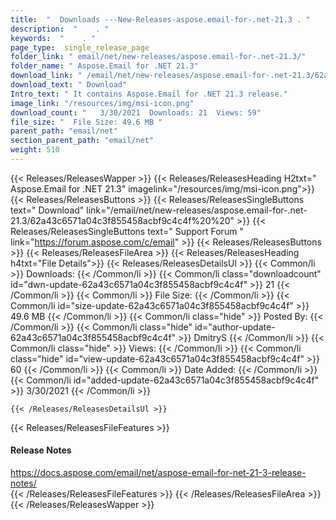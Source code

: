 ```yaml
---
title:  "  Downloads ---New-Releases-aspose.email-for-.net-21.3 . " 
description:  "    . " 
keywords:  "    . " 
page_type:  single_release_page
folder_link: " email/net/new-releases/aspose.email-for-.net-21.3/"
folder_name: " Aspose.Email for .NET 21.3"
download_link: " /email/net/new-releases/aspose.email-for-.net-21.3/62a43c6571a04c3f855458acbf9c4c4f"
download_text: " Download"
Intro_text: " It contains Aspose.Email for .NET 21.3 release."
image_link: "/resources/img/msi-icon.png"
download_count: "   3/30/2021  Downloads: 21  Views: 59"
file_size: "  File Size: 49.6 MB "
parent_path: "email/net"
section_parent_path: "email/net"
weight: 510
---
```


{{< Releases/ReleasesWapper >}}
  {{< Releases/ReleasesHeading H2txt=" Aspose.Email for .NET 21.3" imagelink="/resources/img/msi-icon.png">}}
  {{< Releases/ReleasesButtons >}}
    {{< Releases/ReleasesSingleButtons text=" Download" link="/email/net/new-releases/aspose.email-for-.net-21.3/62a43c6571a04c3f855458acbf9c4c4f%20%20" >}}
    {{< Releases/ReleasesSingleButtons text=" Support Forum " link="https://forum.aspose.com/c/email" >}}
  {{< Releases/ReleasesButtons >}}
  {{< Releases/ReleasesFileArea >}}
    {{< Releases/ReleasesHeading h4txt="File Details">}}
    {{< Releases/ReleasesDetailsUl >}}
            {{< Common/li  >}} Downloads: {{< /Common/li >}} 
      {{< Common/li class="downloadcount" id="dwn-update-62a43c6571a04c3f855458acbf9c4c4f" >}} 21 {{< /Common/li >}} 
      {{< Common/li  >}} File Size: {{< /Common/li >}} 
      {{< Common/li id="size-update-62a43c6571a04c3f855458acbf9c4c4f" >}} 49.6 MB {{< /Common/li >}} 
      {{< Common/li  class="hide" >}} Posted By: {{< /Common/li >}} 
      {{< Common/li class="hide" id="author-update-62a43c6571a04c3f855458acbf9c4c4f" >}} DmitryS {{< /Common/li >}} 
      {{< Common/li class="hide"  >}} Views: {{< /Common/li >}} 
      {{< Common/li class="hide" id="view-update-62a43c6571a04c3f855458acbf9c4c4f" >}} 60 {{< /Common/li >}} 
      {{< Common/li  >}} Date Added: {{< /Common/li >}} 
      {{< Common/li id="added-update-62a43c6571a04c3f855458acbf9c4c4f" >}} 3/30/2021 {{< /Common/li >}} 

    {{< /Releases/ReleasesDetailsUl >}}

  {{< Releases/ReleasesFileFeatures >}}
      <h4>Release Notes</h4><div><a href="https://docs.aspose.com/email/net/aspose-email-for-net-21-3-release-notes/">https://docs.aspose.com/email/net/aspose-email-for-net-21-3-release-notes/</a></div>
  {{< /Releases/ReleasesFileFeatures >}}
 {{< /Releases/ReleasesFileArea >}}
{{< /Releases/ReleasesWapper >}}


